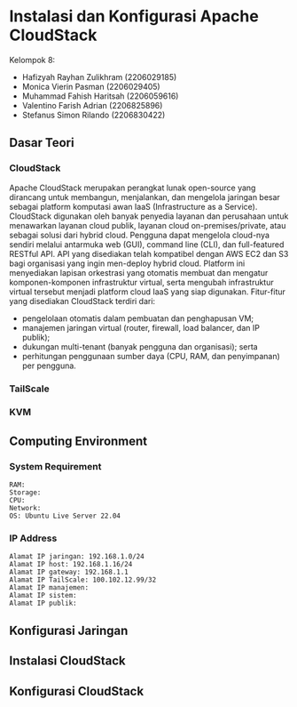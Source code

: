 # Instalasi dan Konfigurasi Apache CloudStack
Kelompok 8:
- Hafizyah Rayhan Zulikhram (2206029185)
- Monica Vierin Pasman (2206029405)
- Muhammad Fahish Haritsah (2206059616)
- Valentino Farish Adrian (2206825896)
- Stefanus Simon Rilando (2206830422)

## Dasar Teori
### CloudStack
Apache CloudStack merupakan perangkat lunak open-source yang dirancang untuk membangun, menjalankan, dan mengelola jaringan besar sebagai platform komputasi awan IaaS (Infrastructure as a Service). CloudStack digunakan oleh banyak penyedia layanan dan perusahaan untuk menawarkan layanan cloud publik, layanan cloud on-premises/private, atau sebagai solusi dari hybrid cloud. Pengguna dapat mengelola cloud-nya sendiri melalui antarmuka web (GUI), command line (CLI), dan full-featured RESTful API. API yang disediakan telah kompatibel dengan AWS EC2 dan S3 bagi organisasi yang ingin men-deploy hybrid cloud. Platform ini menyediakan lapisan orkestrasi yang otomatis membuat dan mengatur komponen-komponen infrastruktur virtual, serta mengubah infrastruktur virtual tersebut menjadi platform cloud IaaS yang siap digunakan. Fitur-fitur yang disediakan CloudStack terdiri dari:
- pengelolaan otomatis dalam pembuatan dan penghapusan VM;
- manajemen jaringan virtual (router, firewall, load balancer, dan IP publik);
- dukungan multi-tenant (banyak pengguna dan organisasi); serta
- perhitungan penggunaan sumber daya (CPU, RAM, dan penyimpanan) per pengguna.


### TailScale

### KVM

## Computing Environment
### System Requirement
```
RAM:
Storage:
CPU:
Network:
OS: Ubuntu Live Server 22.04
```

### IP Address
```
Alamat IP jaringan: 192.168.1.0/24
Alamat IP host: 192.168.1.16/24
Alamat IP gateway: 192.168.1.1
Alamat IP TailScale: 100.102.12.99/32
Alamat IP manajemen:
Alamat IP sistem:
Alamat IP publik:
```

## Konfigurasi Jaringan

## Instalasi CloudStack

## Konfigurasi CloudStack

